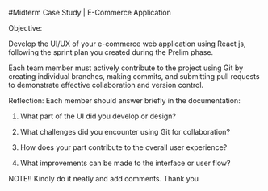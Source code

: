 #Midterm Case Study | E-Commerce Application

Objective:

Develop the UI/UX of your e-commerce web application using React js, following the sprint plan you created during the Prelim phase.

Each team member must actively contribute to the project using Git by creating individual branches, making commits, and submitting pull requests to demonstrate effective collaboration and version control.

Reflection:
Each member should answer briefly in the documentation:

1. What part of the UI did you develop or design?

2. What challenges did you encounter using Git for collaboration?

3. How does your part contribute to the overall user experience?

4. What improvements can be made to the interface or user flow?

NOTE!!
Kindly do it neatly and add comments. Thank you
